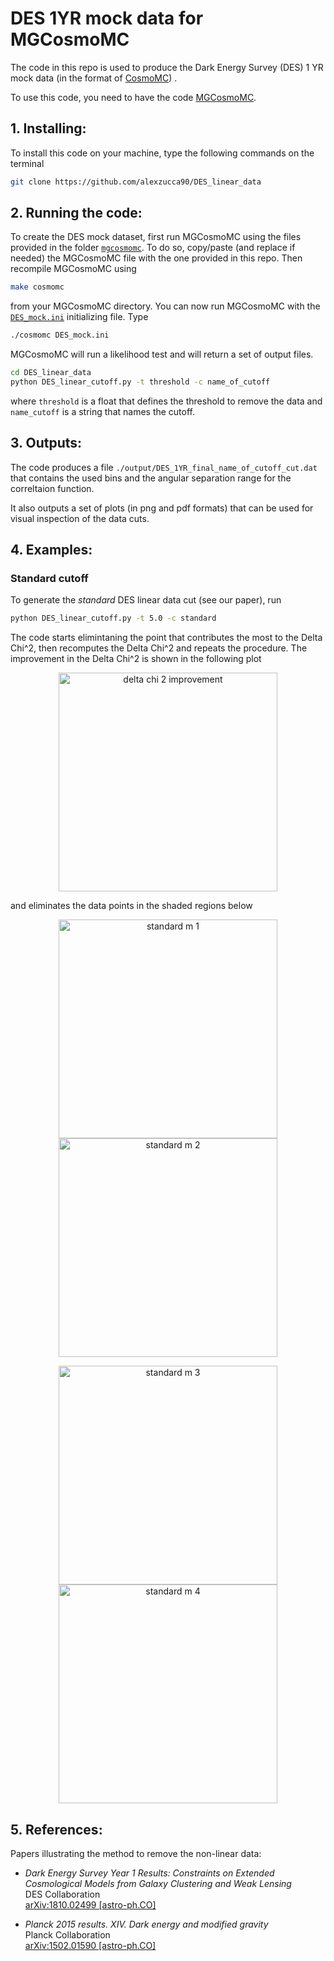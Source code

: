 DES 1YR mock data for MGCosmoMC
==================================

The code in this repo is used to produce the Dark Energy Survey (DES) 1 YR mock data  (in the format of [CosmoMC](https://github.com/cmbant/CosmoMC)) .

To use this code, you need to have the code [MGCosmoMC](https://github.com/sfu-cosmo/MGCosmoMC). 

## 1. Installing:
To install this code on your machine, type the following commands on the terminal
```bash
git clone https://github.com/alexzucca90/DES_linear_data
```

## 2. Running the code:
To create the DES mock dataset, first run MGCosmoMC using the  files provided in the folder [```mgcosmomc```](/mgcosmomc/). To do so, copy/paste (and replace if needed) the MGCosmoMC file with the one provided in this repo. Then recompile MGCosmoMC using 
```bash
make cosmomc
```
from your MGCosmoMC directory.
You can now run MGCosmoMC with the  [```DES_mock.ini```](/mgcosmomc/DES_mock.ini) initializing file. Type 
```bash
./cosmomc DES_mock.ini
```
MGCosmoMC will run a likelihood test and will return a set of output files. 

```bash
cd DES_linear_data
python DES_linear_cutoff.py -t threshold -c name_of_cutoff
```
where ```threshold``` is a float that defines the threshold to remove the data and ```name_cutoff``` is a string that names the cutoff.

## 3. Outputs:
The code produces a file ```./output/DES_1YR_final_name_of_cutoff_cut.dat``` that contains the used bins and the angular separation range for the correltaion function.

It also outputs a set of plots (in png and pdf formats) that can be used for visual inspection of the data cuts.


## 4. Examples:

### Standard cutoff
To generate the *standard* DES linear data cut (see our paper), run
```bash
python DES_linear_cutoff.py -t 5.0 -c standard
```
The code starts elimintaning the point that contributes the most to the Delta Chi^2, then recomputes the Delta Chi^2 and repeats the procedure. The improvement in the Delta Chi^2 is shown in the following plot
<p align="center">
<img src="img/chi2_improvement_standard.png" width="350" title="delta chi 2 improvement" />
</p>

and eliminates the data points in the shaded regions below

<p align="center">
<img src="img/m1standard.png" width="350" title="standard m 1" />
<img src="img/m2standard.png" width="350" title="standard m 2" />
</p>
<p align="center">
<img src="img/m3standard.png" width="350" title="standard m 3" />
<img src="img/m4standard.png" width="350" title="standard m 4" />
</p>

## 5. References:
Papers illustrating the method to remove the non-linear data:

*  *Dark Energy Survey Year 1 Results: Constraints on Extended Cosmological Models from Galaxy Clustering and Weak Lensing*   
    DES Collaboration  
    [arXiv:1810.02499 [astro-ph.CO]](https://arxiv.org/abs/1810.02499)
    
*   *Planck 2015 results. XIV. Dark energy and modified gravity*  
    Planck Collaboration   
    [arXiv:1502.01590 [astro-ph.CO]](https://arxiv.org/abs/1502.01590)
    



